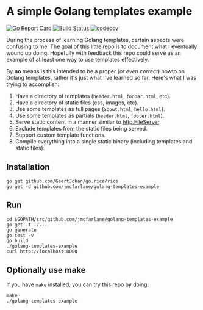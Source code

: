# A simple Golang templates example

[![Go Report Card](https://goreportcard.com/badge/jmcfarlane/golang-templates-example)](https://goreportcard.com/report/jmcfarlane/golang-templates-example)
[![Build Status](https://img.shields.io/travis/jmcfarlane/golang-templates-example/master.svg)](https://github.com/jmcfarlane/golang-templates-example/tree/master)
[![codecov](https://codecov.io/gh/jmcfarlane/golang-templates-example/branch/master/graph/badge.svg)](https://codecov.io/gh/jmcfarlane/golang-templates-example)

During the process of learning Golang templates, certain aspects were
confusing to me. The goal of this little repo is to document what I
eventually wound up doing. Hopefully with feedback this repo could
serve as an example of at least one way to use templates effectively.

By **no** means is this intended to be a proper (*or even correct*)
howto on Golang templates, rather it's just what I've learned so far.
Here's what I was trying to accomplish:

1. Have a directory of templates (`header.html`, `foobar.html`, etc).
1. Have a directory of static files (css, images, etc).
1. Use some templates as full pages (`about.html`, `hello.html`).
1. Use some templates as partials (`header.html`, `footer.html`).
1. Serve static content in a manner similar to
   [http.FileServer](https://golang.org/pkg/net/http/#example_FileServer).
1. Exclude templates from the static files being served.
1. Support custom template functions.
1. Compile everything into a single static binary (including templates
   and static files).

## Installation

```
go get github.com/GeertJohan/go.rice/rice
go get -d github.com/jmcfarlane/golang-templates-example
```

## Run

```
cd $GOPATH/src/github.com/jmcfarlane/golang-templates-example
go get -t ./...
go generate
go test -v
go build
./golang-templates-example
curl http://localhost:8080
```

## Optionally use make

If you have `make` installed, you can try this repo by doing:

```
make
./golang-templates-example
```
